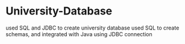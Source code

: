 # University-Database
used SQL and JDBC to create university database
used SQL to create schemas, and integrated with Java using JDBC connection
